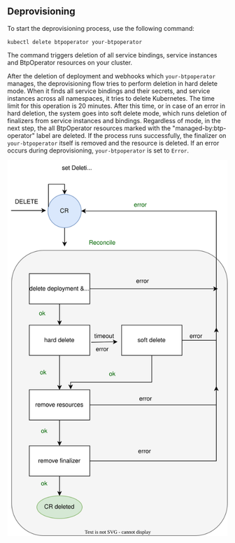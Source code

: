 ## Deprovisioning

To start the deprovisioning process, use the following command:

```
kubectl delete btpoperator your-btpoperator
```

The command triggers deletion of all service bindings, service instances and BtpOperator resources on your cluster.

After the deletion of deployment and webhooks which `your-btpoperator` manages, the deprovisioning flow tries to perform deletion in hard delete mode. When it finds all service bindings and their secrets, and service instances across all namespaces, it tries to delete Kubernetes.
The time limit for this operation is 20 minutes.
After this time, or in case of an error in hard deletion, the system goes into soft delete mode, which runs deletion of finalizers from service instances and bindings.
Regardless of mode, in the next step, the all BtpOperator resources marked with the "managed-by:btp-operator" label are deleted.
If the process runs successfully, the finalizer on `your-btpoperator` itself is removed and the resource is deleted.
If an error occurs during deprovisioning, `your-btpoperator` is set to `Error`.

![Deprovisioning diagram](./assets/deprovisioning.svg)

